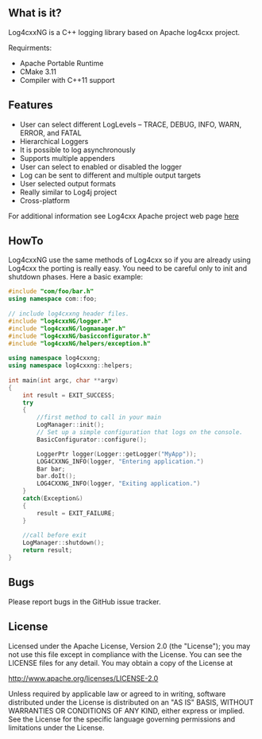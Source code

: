 ## What is it?

Log4cxxNG is a C++ logging library based on Apache log4cxx project.

Requirments:
* Apache Portable Runtime
* CMake 3.11
* Compiler with C++11 support

## Features

* User can select different LogLevels – TRACE, DEBUG, INFO, WARN, ERROR, and FATAL
* Hierarchical Loggers
* It is possible to log asynchronously
* Supports multiple appenders
* User can select to enabled or disabled the logger
* Log can be sent to different and multiple output targets
* User selected output formats
* Really similar to Log4j project
* Cross-platform

For additional information see Log4cxx Apache project web page [here](https://logging.apache.org/log4cxx/latest_stable/)

## HowTo

Log4cxxNG use the same methods of Log4cxx so if you are already using Log4cxx
the porting is really easy. You need to be careful only to init and shutdown phases.
Here a basic example:

```cpp
#include "com/foo/bar.h"
using namespace com::foo;
    
// include log4cxxng header files.
#include "log4cxxNG/logger.h"
#include "log4cxxNG/logmanager.h"
#include "log4cxxNG/basicconfigurator.h"
#include "log4cxxNG/helpers/exception.h"
    
using namespace log4cxxng;
using namespace log4cxxng::helpers;
    
int main(int argc, char **argv)
{
    int result = EXIT_SUCCESS;
    try
    {
        //first method to call in your main
        LogManager::init();
        // Set up a simple configuration that logs on the console.
        BasicConfigurator::configure();

        LoggerPtr logger(Logger::getLogger("MyApp"));
        LOG4CXXNG_INFO(logger, "Entering application.")
        Bar bar;
        bar.doIt();
        LOG4CXXNG_INFO(logger, "Exiting application.")
    }
    catch(Exception&)
    {
        result = EXIT_FAILURE;
    }
    
    //call before exit
    LogManager::shutdown();
    return result;
}
```

## Bugs

Please report bugs in the GitHub issue tracker.

## License

Licensed under the Apache License, Version 2.0 (the "License");
you may not use this file except in compliance with the License. You can
see the LICENSE files for any detail. You may obtain a copy of the License at

http://www.apache.org/licenses/LICENSE-2.0

Unless required by applicable law or agreed to in writing, software
distributed under the License is distributed on an "AS IS" BASIS,
WITHOUT WARRANTIES OR CONDITIONS OF ANY KIND, either express or implied.
See the License for the specific language governing permissions and
limitations under the License.
